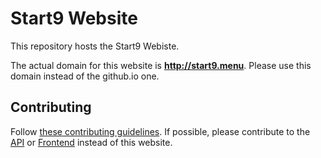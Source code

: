# Start9 Website
This repository hosts the Start9 Webiste. 

The actual domain for this website is **http://start9.menu**. Please use this domain instead of the github.io one.

## Contributing 
Follow [these contributing guidelines](https://github.com/StartNine/Start9.Host/blob/master/CONTRIBUTING.md). If possible, please contribute to the [API](https://github.com/StartNine/Start9.Api) or [Frontend](https://github.com/StartNine/Start9.Host) instead of this website.

